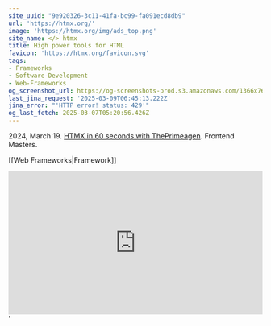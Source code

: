 ```yaml
---
site_uuid: "9e920326-3c11-41fa-bc99-fa091ecd8db9"
url: 'https://htmx.org/'
image: 'https://htmx.org/img/ads_top.png'
site_name: </> htmx
title: High power tools for HTML
favicon: 'https://htmx.org/favicon.svg'
tags:
- Frameworks
- Software-Development
- Web-Frameworks
og_screenshot_url: https://og-screenshots-prod.s3.amazonaws.com/1366x768/80/false/0b6dcee51c792b2f84f4512293c25fa908dfb609ed6cece6e2c65e86bd222a00.jpeg
last_jina_request: '2025-03-09T06:45:13.222Z'
jina_error: "'HTTP error! status: 429'"
og_last_fetch: 2025-03-07T05:20:56.426Z
---
```


2024, March 19. [HTMX in 60 seconds with ThePrimeagen](https://youtube.com/shorts/utq5nKyj-SM?si=cmwLYWR8DDpHxTpL). Frontend Masters.

[[Web Frameworks|Framework]]


<iframe style="aspect-ratio:16/9;width:100%;height:auto" src="https://www.youtube.com/embed/-ptq9HCrI_U?si=5CklXKHXF6IAD9dr" title="YouTube video player" frameborder="0" allow="accelerometer; autoplay; clipboard-write; encrypted-media; gyroscope; picture-in-picture; web-share" referrerpolicy="strict-origin-when-cross-origin" allowfullscreen></iframe>'
